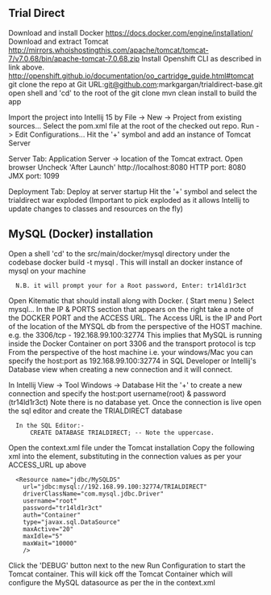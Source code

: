 Trial Direct
------------
Download and install Docker
      https://docs.docker.com/engine/installation/
Download and extract Tomcat 
      http://mirrors.whoishostingthis.com/apache/tomcat/tomcat-7/v7.0.68/bin/apache-tomcat-7.0.68.zip
Install Openshift CLI as described in link above. 
      http://openshift.github.io/documentation/oo_cartridge_guide.html#tomcat
git clone the repo at
       Git URL:git@github.com:markgargan/trialdirect-base.git
open shell and 'cd' to the root of the git clone
       mvn clean install to build the app

Import the project into Intellij 15 by File -> New -> Project from existing sources...
       Select the pom.xml file at the root of the checked out repo.
Run -> Edit Configurations...
Hit the '+' symbol and add an instance of Tomcat Server

Server Tab:
      Application Server -> location of the Tomcat extract.
      Open browser 
           Uncheck 'After Launch'
           http://localhost:8080 
           HTTP port: 8080
           JMX  port: 1099

Deployment Tab:
      Deploy at server startup
      Hit the '+' symbol and select the trialdirect war exploded 
      (Important to pick exploded as it allows Intellij to update changes to classes and resources on the fly)
           
           
MySQL (Docker) installation
----------------------------
Open a shell
      'cd' to the src/main/docker/mysql directory under the codebase
      docker build -t mysql .
      This will install an docker instance of mysql on your machine

      N.B. it will prompt your for a Root password, Enter: tr14ld1r3ct
      
      
Open Kitematic that should install along with Docker. ( Start menu )
      Select mysql...
            In the IP & PORTS section that appears on the right take a note of the 
            DOCKER PORT and the ACCESS URL.
            The Access URL is the IP and Port of the location of the MYSQL db from the perspective of the HOST machine.
            e.g. the 3306/tcp   -   192.168.99.100:32774
            This implies that MySQL is running inside the Docker Container on port 3306 and the transport protocol is tcp
            From the perspective of the host machine i.e. your windows/Mac you can specify the host:port as 192.168.99.100:32774 
            in SQL Developer or Intellij's Database view when creating a new connection and it will connect.
            
In Intellij
      View -> Tool Windows -> Database
      Hit the '+' to create a new connection and specify the host:port username(root) & password (tr14ld1r3ct)
      Note there is no database yet. 
      Once the connection is live open the sql editor and create the TRIALDIRECT database
      
      In the SQL Editor:-
          CREATE DATABASE TRIALDIRECT; -- Note the uppercase.
      
Open the context.xml file under the Tomcat installation
      Copy the following xml into the <Context> element,
          substituting in the connection values as per your ACCESS_URL up above
      
      <Resource name="jdbc/MySQLDS"
        url="jdbc:mysql://192.168.99.100:32774/TRIALDIRECT"
        driverClassName="com.mysql.jdbc.Driver"
        username="root"
        password="tr14ld1r3ct"
        auth="Container"
        type="javax.sql.DataSource"
        maxActive="20"
        maxIdle="5"
        maxWait="10000"
        />
  
Click the 'DEBUG' button next to the new Run Configuration to start the Tomcat container. 
This will kick off the Tomcat Container which will configure the MySQL datasource as per the <Resource> in the context.xml
